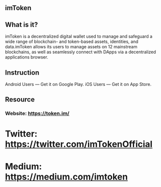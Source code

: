 ## imToken
## What is it?
imToken is a decentralized digital wallet used to manage and safeguard a wide range of blockchain- and token-based assets, identities, and data.imToken allows its users to manage assets on 12 mainstream blockchains, as well as seamlessly connect with DApps via a decentralized applications browser.

## Instruction
Android Users — Get it on Google Play.
iOS Users — Get it on App Store.

## Resource
### Website: https://token.im/
# Twitter: https://twitter.com/imTokenOfficial
# Medium: https://medium.com/imtoken
